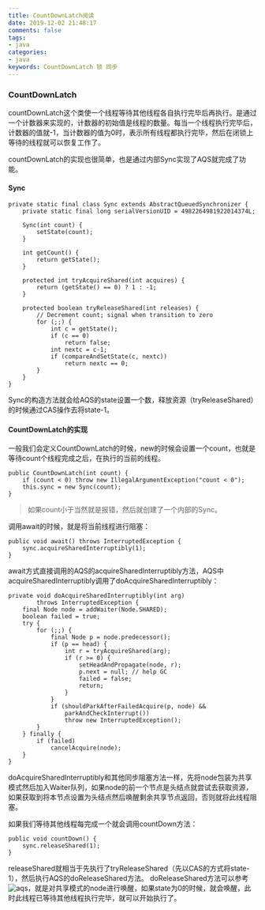 ```yaml
---
title: CountDownLatch阅读 
date: 2019-12-02 21:48:17
comments: false
tags: 
- java
categories: 
- java
keywords: CountDownLatch 锁 同步
---
```


### CountDownLatch

countDownLatch这个类使一个线程等待其他线程各自执行完毕后再执行。是通过一个计数器来实现的，计数器的初始值是线程的数量。每当一个线程执行完毕后，计数器的值就-1，当计数器的值为0时，表示所有线程都执行完毕，然后在闭锁上等待的线程就可以恢复工作了。

countDownLatch的实现也很简单，也是通过内部Sync实现了AQS就完成了功能。

#### Sync

```
private static final class Sync extends AbstractQueuedSynchronizer {
    private static final long serialVersionUID = 4982264981922014374L;

    Sync(int count) {
        setState(count);
    }

    int getCount() {
        return getState();
    }

    protected int tryAcquireShared(int acquires) {
        return (getState() == 0) ? 1 : -1;
    }

    protected boolean tryReleaseShared(int releases) {
        // Decrement count; signal when transition to zero
        for (;;) {
            int c = getState();
            if (c == 0)
                return false;
            int nextc = c-1;
            if (compareAndSetState(c, nextc))
                return nextc == 0;
        }
    }
}
```

Sync的构造方法就会给AQS的state设置一个数，释放资源（tryReleaseShared）的时候通过CAS操作去将state-1。

#### CountDownLatch的实现

一般我们会定义CountDownLatch的时候，new的时候会设置一个count，也就是等待count个线程完成之后，在执行的当前的线程。

```
public CountDownLatch(int count) {
    if (count < 0) throw new IllegalArgumentException("count < 0");
    this.sync = new Sync(count);
}
```

> 如果count小于当然就是报错，然后就创建了一个内部的Sync。

调用await的时候，就是将当前线程进行阻塞：
```
public void await() throws InterruptedException {
    sync.acquireSharedInterruptibly(1);
}
```
await方式直接调用的AQS的acquireSharedInterruptibly方法，AQS中acquireSharedInterruptibly调用了doAcquireSharedInterruptibly：
```
private void doAcquireSharedInterruptibly(int arg)
        throws InterruptedException {
    final Node node = addWaiter(Node.SHARED);
    boolean failed = true;
    try {
        for (;;) {
            final Node p = node.predecessor();
            if (p == head) {
                int r = tryAcquireShared(arg);
                if (r >= 0) {
                    setHeadAndPropagate(node, r);
                    p.next = null; // help GC
                    failed = false;
                    return;
                }
            }
            if (shouldParkAfterFailedAcquire(p, node) &&
                parkAndCheckInterrupt())
                throw new InterruptedException();
        }
    } finally {
        if (failed)
            cancelAcquire(node);
    }
}
```

doAcquireSharedInterruptibly和其他同步阻塞方法一样，先将node包装为共享模式然后加入Waiter队列，如果node的前一个节点是头结点就尝试去获取资源，如果获取到将本节点设置为头结点然后唤醒剩余共享节点返回，否则就将此线程阻塞。


如果我们等待其他线程每完成一个就会调用countDown方法：
```
public void countDown() {
    sync.releaseShared(1);
}
```
releaseShared就相当于先执行了tryReleaseShared（先以CAS的方式将state-1），然后执行AQS的doReleaseShared方法。
doReleaseShared方法可以参考![aqs](http://fk5431.com/20191118/javasource/util/3_AbstractQueuedSynchronizer/)，就是对共享模式的node进行唤醒，如果state为0的时候，就会唤醒，此时此线程已等待其他线程执行完毕，就可以开始执行了。
